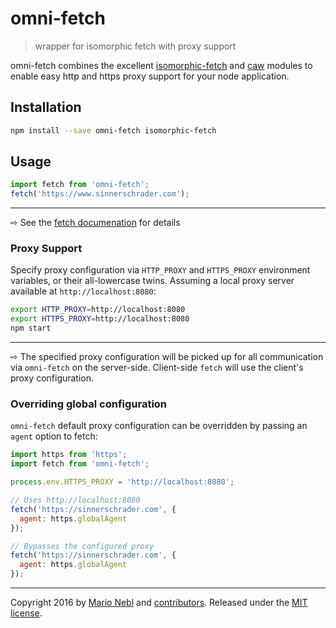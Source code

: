 # omni-fetch

> wrapper for isomorphic fetch with proxy support

omni-fetch combines the excellent
[isomorphic-fetch](https://github.com/matthew-andrews/isomorphic-fetch)
and
[caw](https://github.com/kevva/caw)
modules to enable easy http and https proxy support for your node
application.

## Installation

```bash
npm install --save omni-fetch isomorphic-fetch
```

## Usage

```js
import fetch from 'omni-fetch';
fetch('https://www.sinnerschrader.com');
```

---

⇨ See the
[fetch documenation](https://github.com/matthew-andrews/isomorphic-fetch#usage)
for details

### Proxy Support

Specify proxy configuration via `HTTP_PROXY`
and `HTTPS_PROXY` environment variables,
or their all-lowercase twins.
Assuming a local proxy server available at `http://localhost:8080`:

```bash
export HTTP_PROXY=http://localhost:8080
export HTTPS_PROXY=http://localhost:8080
npm start
```

---

⇨ The specified proxy configuration will be picked up for all
communication via `omni-fetch` on the server-side.
Client-side `fetch` will use the client's proxy configuration.

### Overriding global configuration

`omni-fetch` default proxy configuration can be overridden by
passing an `agent` option to fetch:

```js
import https from 'https';
import fetch from 'omni-fetch';

process.env.HTTPS_PROXY = 'http://localhost:8080';

// Uses http://localhost:8080
fetch('https://sinnerschrader.com', {
  agent: https.globalAgent
});

// Bypasses the configured proxy
fetch('https://sinnerschrader.com', {
  agent: https.globalAgent
});
```

---

Copyright 2016 by [Mario Nebl](https://github.com/marionebl)
and [contributors](./graphs/contributors). Released under the [MIT license]('./license.md').
